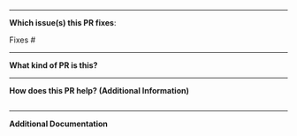 <!--
Describe your PR here. What changes were made?
-->

---
**Which issue(s) this PR fixes**:
<!--
Automatically closes linked issue when PR is merged.
Usage: `Fixes #<issue number>`, or `Fixes (paste link of issue)`.
-->

Fixes #

---
**What kind of PR is this?**
<!--
Uncomment the kind of PR.

Kinds accepted are in the following list:

* /bugfix - bug fixes
* /feature - new feature introduction
* /documentation - documentation only
* /chore - changes to build process or other maintainance tools
* /refactor - code changes without adding features or fixing bugs
-->

<!-- /bugfix -->
<!-- /feature -->
<!-- /documentation -->
<!-- /chore -->
<!-- /refactor -->

---
**How does this PR help? (Additional Information)**

<!--
Describe what impact your code changes introduces.

If the changes doesn't impact users, enter "NONE" in the notes block.

If the changes impact users, describe it in the `notes` block.

If the changes impact users and the users are required to make changes to use it, uncomment the `action required` block and describe the changes that the users need to make in action required block.
-->

```note

```

<!--
```action required

```
-->

---
**Additional Documentation**

<!--
This section can be kept empty if any of the following is true:

* Added a note in the above field
* Any Usage guides
* Any design documentation
-->

```docs

```